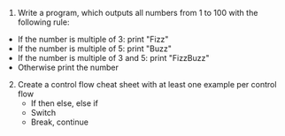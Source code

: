 1.  Write a program, which outputs all numbers from 1 to 100 with the following rule:
   - If the number is multiple of 3: print "Fizz"
   - If the number is multiple of 5: print "Buzz"
   - If the number is multiple of 3 and 5: print "FizzBuzz"
   - Otherwise print the number

2. Create a control flow cheat sheet with at least one example per control flow
   - If then else, else if
   - Switch
   - Break, continue
